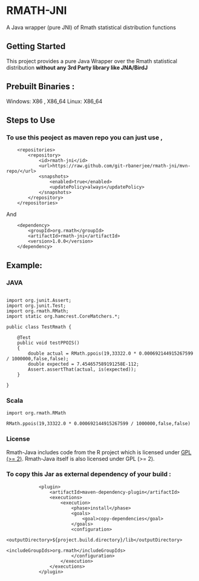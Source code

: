 
# RMATH-JNI


A Java wrapper (pure JNI) of Rmath statistical distribution functions


## Getting Started

This project provides a pure Java Wrapper over the Rmath statistical distribution <b>without any 3rd Party library like JNA/BirdJ</b>

## Prebuilt Binaries :

Windows: X86 , X86_64
Linux: X86_64



## Steps to Use


### To use this peoject as maven repo you can just use ,

```
    <repositories>
		<repository>
			<id>rmath-jni</id>
			<url>https://raw.github.com/git-rbanerjee/rmath-jni/mvn-repo/</url>
			<snapshots>
				<enabled>true</enabled>
				<updatePolicy>always</updatePolicy>
			</snapshots>
		</repository>
	</repositories>
```

And

```
    <dependency>
		<groupId>org.rmath</groupId>
		<artifactId>rmath-jni</artifactId>
		<version>1.0.0</version>
	</dependency>
```


## Example:

### JAVA

```

import org.junit.Assert;
import org.junit.Test;
import org.rmath.RMath;
import static org.hamcrest.CoreMatchers.*;

public class TestRmath {
	
	@Test
	public void testPPOIS()
	{
		double actual = RMath.ppois(19,33322.0 * 0.000692144915267599 / 1000000,false,false);
		double expected = 7.454657589191258E-112;
		Assert.assertThat(actual, is(expected));
	}

}

```

### Scala 

```
import org.rmath.RMath

RMath.ppois(19,33322.0 * 0.000692144915267599 / 1000000,false,false)
```

### License

Rmath-Java includes code from the R project which is licensed under
[GPL (>= 2)](https://www.gnu.org/licenses/old-licenses/gpl-2.0.en.html).
Rmath-Java itself is also licensed under GPL (>= 2).

### To copy this Jar as external dependency of your build :

```
			<plugin>
				<artifactId>maven-dependency-plugin</artifactId>
				<executions>
					<execution>
						<phase>install</phase>
						<goals>
							<goal>copy-dependencies</goal>
						</goals>
						<configuration>
							<outputDirectory>${project.build.directory}/lib</outputDirectory>
							<includeGroupIds>org.rmath</includeGroupIds>
						</configuration>
					</execution>
				</executions>
			</plugin>
```
